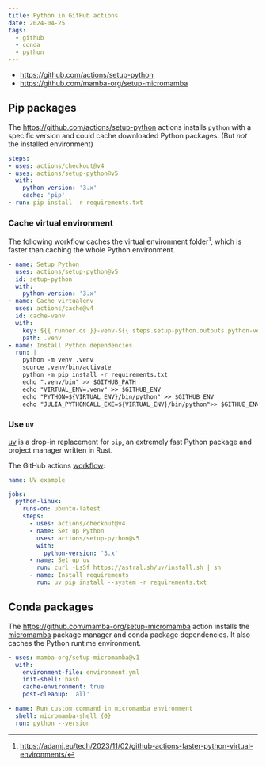 ```yaml
---
title: Python in GitHub actions
date: 2024-04-25
tags:
  - github
  - conda
  - python
---
```


+ https://github.com/actions/setup-python
+ https://github.com/mamba-org/setup-micromamba

## Pip packages

The https://github.com/actions/setup-python actions installs `python` with a specific version and could cache downloaded Python packages. (But *not* the installed environment)

```yaml
steps:
- uses: actions/checkout@v4
- uses: actions/setup-python@v5
  with:
    python-version: '3.x'
    cache: 'pip'
- run: pip install -r requirements.txt
```

### Cache virtual environment

The following workflow caches the virtual environment folder[^2], which is faster than caching the whole Python environment.

```yaml
- name: Setup Python
  uses: actions/setup-python@v5
  id: setup-python
  with:
    python-version: '3.x'
- name: Cache virtualenv
  uses: actions/cache@v4
  id: cache-venv
  with:
    key: ${{ runner.os }}-venv-${{ steps.setup-python.outputs.python-version }}-${{ hashFiles('requirements.txt') }}
    path: .venv
- name: Install Python dependencies
  run: |
    python -m venv .venv
    source .venv/bin/activate
    python -m pip install -r requirements.txt
    echo ".venv/bin" >> $GITHUB_PATH
    echo "VIRTUAL_ENV=.venv" >> $GITHUB_ENV
    echo "PYTHON=${VIRTUAL_ENV}/bin/python" >> $GITHUB_ENV
    echo "JULIA_PYTHONCALL_EXE=${VIRTUAL_ENV}/bin/python">> $GITHUB_ENV
```

[^2]: https://adamj.eu/tech/2023/11/02/github-actions-faster-python-virtual-environments/

### Use `uv`

[uv](https://docs.astral.sh/uv/) is a drop-in replacement for `pip`, an extremely fast Python package and project manager written in Rust.

The GitHub actions [workflow](https://docs.astral.sh/uv/guides/integration/github/):

```yaml
name: UV example

jobs:
  python-linux:
    runs-on: ubuntu-latest
    steps:
      - uses: actions/checkout@v4
      - name: Set up Python
        uses: actions/setup-python@v5
        with:
          python-version: '3.x'
      - name: Set up uv
        run: curl -LsSf https://astral.sh/uv/install.sh | sh
      - name: Install requirements
        run: uv pip install --system -r requirements.txt
```

## Conda packages

The https://github.com/mamba-org/setup-micromamba action installs the [micromamba](https://github.com/mamba-org/mamba#micromamba) package manager and conda package dependencies. It also caches the Python runtime environment.

```yaml
- uses: mamba-org/setup-micromamba@v1
  with:
    environment-file: environment.yml
    init-shell: bash
    cache-environment: true
    post-cleanup: 'all'

- name: Run custom command in micromamba environment
  shell: micromamba-shell {0}
  run: python --version
```
